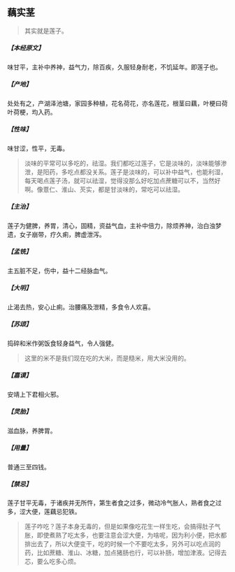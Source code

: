 ## 藕实茎

> 其实就是莲子。

##### 【本经原文】
味甘平，主补中养神，益气力，除百疾，久服轻身耐老，不饥延年。即莲子也。
##### 【产地】
处处有之，产湖泽池塘，家园多种植，花名荷花，亦名莲花，根茎曰藕，叶梗曰荷叶荷梗，均入药。
##### 【性味】
味甘涩，性平，无毒。

> 淡味的平常可以多吃的，祛湿。我们都吃过莲子，它是淡味的，淡味能够渗泄，是阳药，多吃点都没关系。莲子是淡味的，可以补中益气，也能利湿，每天喝点莲子汤，就可以祛湿，觉得没那么好吃加点蔗糖可以不，当然好啊。像薏仁、淮山、芡实，都是甘淡味的，常吃可以祛湿。

##### 【主治】
莲子为健脾，养胃，清心，固精，资益气血，主补中倍力，除烦养神，治白浊梦遗，女子崩带，疗久痢，脾虚泄泻。
##### 【孟铣】
主五脏不足，伤中，益十二经脉血气。
##### 【大明】
止渴去热，安心止痢。治腰痛及泄精，多食令人欢喜。
##### 【苏颂】
捣碎和米作粥饭食轻身益气，令人强健。

> 这里的米不是我们现在吃的大米，而是糙米，用大米没用的。

##### 【嘉谟】
安靖上下君相火邪。
##### 【灵胎】
滋血脉，养脾胃。
##### 【用量】
普通三至四钱。
##### 【禁忌】
莲子甘平无毒，于诸疾并无所忤，第生者食之过多，微动冷气胀人，熟者食之过多，涩大便，莲藕忌犯铁。

> 莲子咋吃？莲子本身无毒的，但是如果像吃花生一样生吃，会搞得肚子气胀，即使煮熟了吃太多，也要注意会涩大便，为啥呢，因为利小便，把水都排出去了，所以大便变干，吃的时候一个不要吃太多，另外可以吃点润的药，比如蔗糖、淮山、冰糖，加点猪肠也行，可以补肠，增加津液。记得去芯，要么吃多心烦。